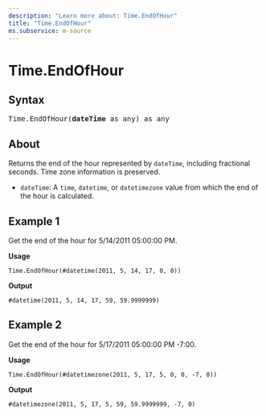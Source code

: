 ```yaml
---
description: "Learn more about: Time.EndOfHour"
title: "Time.EndOfHour"
ms.subservice: m-source
---
```

# Time.EndOfHour

## Syntax

<pre>
Time.EndOfHour(<b>dateTime</b> as any) as any
</pre>
  
## About

Returns the end of the hour represented by `dateTime`, including fractional seconds. Time zone information is preserved.

* `dateTime`: A `time`, `datetime`, or `datetimezone` value from which the end of the hour is calculated.

## Example 1

Get the end of the hour for 5/14/2011 05:00:00 PM.

**Usage**

```powerquery-m
Time.EndOfHour(#datetime(2011, 5, 14, 17, 0, 0))
```

**Output**

`#datetime(2011, 5, 14, 17, 59, 59.9999999)`

## Example 2

Get the end of the hour for 5/17/2011 05:00:00 PM -7:00.

**Usage**

```powerquery-m
Time.EndOfHour(#datetimezone(2011, 5, 17, 5, 0, 0, -7, 0))
```

**Output**

`#datetimezone(2011, 5, 17, 5, 59, 59.9999999, -7, 0)`
